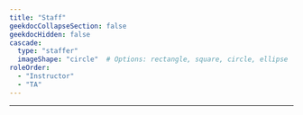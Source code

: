 ```yaml
---
title: "Staff"
geekdocCollapseSection: false
geekdocHidden: false
cascade:
  type: "staffer"
  imageShape: "circle"  # Options: rectangle, square, circle, ellipse
roleOrder:
  - "Instructor"
  - "TA"
---
```


---